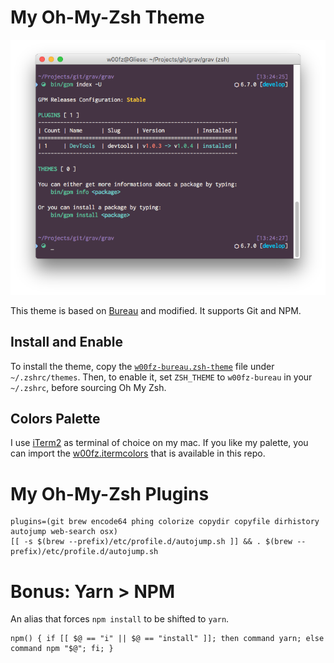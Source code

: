 # My Oh-My-Zsh Theme

![](preview.png)

This theme is based on [Bureau](https://github.com/robbyrussell/oh-my-zsh/wiki/Themes#bureau) and modified. It supports Git and NPM.

## Install and Enable

To install the theme, copy the [`w00fz-bureau.zsh-theme`](w00fz-bureau.zsh-theme) file under `~/.zshrc/themes`.
Then, to enable it, set `ZSH_THEME` to `w00fz-bureau` in your `~/.zshrc`, before sourcing Oh My Zsh.

## Colors Palette

I use [iTerm2](https://www.iterm2.com/) as terminal of choice on my mac. If you like my palette, you can import the [w00fz.itermcolors](w00fz.itermcolors) that is available in this repo.

# My Oh-My-Zsh Plugins
```
plugins=(git brew encode64 phing colorize copydir copyfile dirhistory autojump web-search osx)
[[ -s $(brew --prefix)/etc/profile.d/autojump.sh ]] && . $(brew --prefix)/etc/profile.d/autojump.sh
```

# Bonus: Yarn > NPM

An alias that forces `npm install` to be shifted to `yarn`.

```zshrc
npm() { if [[ $@ == "i" || $@ == "install" ]]; then command yarn; else command npm "$@"; fi; }
```
